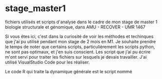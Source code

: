 # stage_master1
fichiers utilisés et scripts d'analyse dans le cadre de mon stage de master 1 biologie structurale et génomique, dans AMU - RECOVER - UMR 1467


Si vous êtes ici, c'est dans la curiosité de voir les méthodes et techinques que j'ai pu utilisé pendant mon stage de 2 mois en M1.
Je souhaite prendre le temps de noter que certains scripts, particulièrement les scripts python, ne sont pas optimaux, et j'en suis conscient. Les script que j'ai pu écrire m'ont servi pour traiter les fichiers sur lesquels je devais travailler. J'ai utilisé VisualStudio Code pour les réaliser.

Le code R qui traite la dynamique générale est le script nommé 
